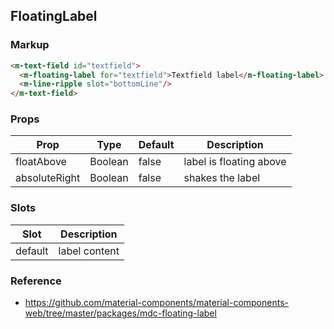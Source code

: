 ## FloatingLabel

### Markup


```html
<m-text-field id="textfield">
  <m-floating-label for="textfield">Textfield label</m-floating-label>
  <m-line-ripple slot="bottomLine"/>
</m-text-field>
```

### Props

| Prop | Type | Default | Description |
|------|------|---------|-------------|
| floatAbove | Boolean | false | label is floating above |
| absoluteRight | Boolean | false | shakes the label |

### Slots

| Slot | Description |
|------|-------------|
| default | label content |

### Reference

- https://github.com/material-components/material-components-web/tree/master/packages/mdc-floating-label


